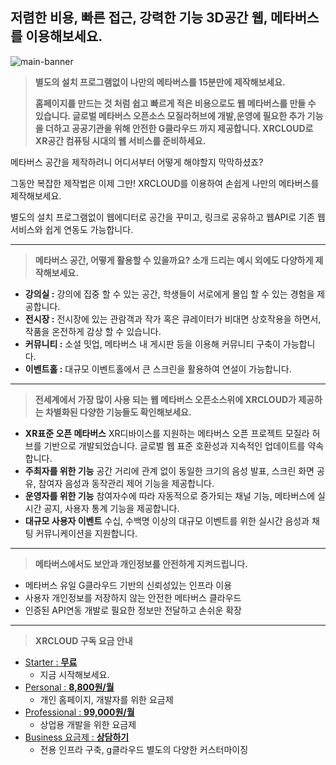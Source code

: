 ## 저렴한 비용, 빠른 접근, 강력한 기능 3D공간 웹, 메타버스를 이용해보세요.

![main-banner](https://kr.object.ncloudstorage.com/xrcloud-prod-frontend/images/logo_og2.png)

> **별도의 설치 프로그램없이 나만의 메타버스를 15분만에 제작해보세요.**
>
> **홈페이지를 만드는 것 처럼 쉽고 빠르게 적은 비용으로도 웹 메타버스를 만들 수 있습니다.
> 글로벌 메타버스 오픈소스 모질라허브에 개발,운영에 필요한 추가 기능을 더하고
> 공공기관을 위해 안전한 G클라우드 까지 제공합니다. XRCLOUD로 XR공간 컴퓨팅 시대의 웹 서비스를 준비하세요.**

메타버스 공간을 제작하려니 어디서부터 어떻게 해야할지 막막하셨죠?

그동안 복잡한 제작법은 이제 그만! XRCLOUD를 이용하여 손쉽게 나만의 메타버스를 제작해보세요.

별도의 설치 프로그램없이 웹에디터로 공간을 꾸미고, 링크로 공유하고 웹API로 기존 웹 서비스와 쉽게 연동도 가능합니다.

---

> **메타버스 공간, 어떻게 활용할 수 있을까요? 소개 드리는 예시 외에도 다양하게 제작해보세요.**

-   **강의실 :** 강의에 집중 할 수 있는 공간, 학생들이 서로에게 몰입 할 수 있는 경험을 제공합니다.
-   **전시장 :** 전시장에 있는 관람객과 작가 혹은 큐레이터가 비대면 상호작용을 하면서, 작품을 온전하게 감상 할 수 있습니다.
-   **커뮤니티 :** 소셜 밋업, 메타버스 내 게시판 등을 이용해 커뮤니티 구축이 가능합니다.
-   **이벤트홀 :** 대규모 이벤트홀에서 큰 스크린을 활용하여 연설이 가능합니다.

---

> **전세계에서 가장 많이 사용 되는 웹 메타버스 오픈소스위에 XRCLOUD가 제공하는 차별화된 다양한 기능들도 확인해보세요.**

-   **XR표준 오픈 메타버스**
    XR디바이스를 지원하는 메타버스 오픈 프로젝트 모질라 허브를 기반으로 개발되었습니다.
    글로벌 웹 표준 호환성과 지속적인 업데이트를 약속합니다.
-   **주최자를 위한 기능**
    공간 거리에 관계 없이 동일한 크기의 음성 발표, 스크린 화면 공유, 참여자 음성과 동작관리 제어 기능을 제공합니다.
-   **운영자를 위한 기능**
    참여자수에 따라 자동적으로 증가되는 채널 기능, 메타버스에 실시간 공지, 사용자 통계 기능을 제공합니다.
-   **대규모 사용자 이벤트**
    수십, 수백명 이상의 대규모 이벤트를 위한 실시간 음성과 채팅 커뮤니케이션을 지원합니다.

---

> **메타버스에서도 보안과 개인정보를 안전하게 지켜드립니다.**

-   메타버스 유일 G클라우드 기반의 신뢰성있는 인프라 이용
-   사용자 개인정보를 저장하지 않는 안전한 메타버스 클라우드
-   인증된 API연동 개발로 필요한 정보만 전달하고 손쉬운 확장

---

> **XRCLOUD 구독 요금 안내**

-   [Starter : **무료**](https://xrcloud.app/price-plan)
    -   지금 시작해보세요.
-   [Personal : **8,800원/월**](https://xrcloud.app/price-plan)
    -   개인 홈페이지, 개발자를 위한 요금제
-   [Professional : **99,000원/월**](https://xrcloud.app/price-plan)
    -   상업용 개발을 위한 요금제
-   [Business 요금제 : **상담하기**](https://xrcloud.app/price-plan)
    -   전용 인프라 구축, g클라우드 별도의 다양한 커스터마이징
